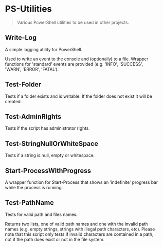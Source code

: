 # PS-Utilities
> Various PowerShell utilities to be used in other projects.

## Write-Log
A simple logging utility for PowerShell.

Used to write an event to the console and (optionally) to a file. Wrapper functions for 'standard' events are provided (e.g. 'INFO', 'SUCCESS', 'WARN', 'ERROR', 'FATAL').


## Test-Folder
Tests if a folder exists and is writable. If the folder does not exist it will be created.


## Test-AdminRights
Tests if the script has administrator rights.


## Test-StringNullOrWhiteSpace
Tests if a string is null, empty or whitespace.


## Start-ProcessWithProgress
A wrapper function for Start-Process that shows an 'indefinite' progress bar while the process is running.


## Test-PathName
Tests for valid path and files names.

Returns two lists, one of valid path names and one with the invalid path names (e.g. empty strings, strings with illegal path characters, etc). 
Please note that this script only tests if invalid characters are contained in a path, not if the path does exist or not in the file system.